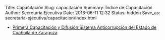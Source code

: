 Title: Capacitación
Slug: capacitacion
Summary: Índice de Capacitación
Author: Secretaría Ejecutiva
Date: 2018-06-11 12:32
Status: hidden
Save_as: secretaria-ejecutiva/capacitacion/index.html


* [Primera Capacitación y Difusión Sistema Anticorrupción del Estado de Coahuila de Zaragoza]({filename}/secretaria-ejecutiva/capacitacion/2018-05-primera-capacitacion-y-difusion.md)
